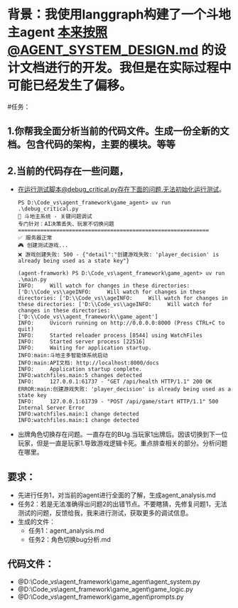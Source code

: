 # 背景：我使用langgraph构建了一个斗地主agent 本来按照@AGENT_SYSTEM_DESIGN.md 的设计文档进行的开发。我但是在实际过程中可能已经发生了偏移。
#任务：
## 1.你帮我全面分析当前的代码文件。生成一份全新的文档。包含代码的架构，主要的模块。等等
## 2.当前的代码存在一些问题，
- 在运行测试脚本@debug_critical.py存在下面的问题.无法初始化运行测试。
    ```
    PS D:\Code_vs\agent_framework\game_agent> uv run .\debug_critical.py
    🚨 斗地主系统 - 关键问题调试
    专门针对：AI决策丢失、玩家不切换问题
    ============================================================
    ✅ 服务器正常
    🎮 创建测试游戏...
    ❌ 游戏创建失败: 500 - {"detail":"创建游戏失败: 'player_decision' is already being used as a state key"}
    ```

    ```
    (agent-framwork) PS D:\Code_vs\agent_framework\game_agent> uv run .\main.py
    INFO:     Will watch for changes in these directories: ['D:\\Code_vs\\ageINFO:     Will watch for changes in these directories: ['D:\\Code_vs\\ageINFO:     Will watch for changes in these directories: ['D:\\Code_vs\\ageINFO:     Will watch for changes in these directories: ['D:\\Code_vs\\agent_framework\\game_agent']
    INFO:     Uvicorn running on http://0.0.0.0:8000 (Press CTRL+C to quit)  
    INFO:     Started reloader process [8544] using WatchFiles
    INFO:     Started server process [22516]
    INFO:     Waiting for application startup.
    INFO:main:斗地主多智能体系统启动
    INFO:main:API文档: http://localhost:8000/docs
    INFO:     Application startup complete.
    INFO:watchfiles.main:5 changes detected
    INFO:     127.0.0.1:61737 - "GET /api/health HTTP/1.1" 200 OK
    ERROR:main:创建游戏失败: 'player_decision' is already being used as a state key
    INFO:     127.0.0.1:61739 - "POST /api/game/start HTTP/1.1" 500 Internal Server Error
    INFO:watchfiles.main:1 change detected
    INFO:watchfiles.main:1 change detected
    ```
- 出牌角色切换存在问题。一直存在的BUg.当玩家1出牌后。因该切换到下一位玩家，但是一直是玩家1.导致游戏逻辑卡死。重点排查相关的部分。分析问题在哪里。

## 要求：
- 先进行任务1，对当前的agent进行全面的了解，生成agent_analysis.md 
- 任务2：若是无法准确得出问题2的出错节点。不要瞎猜，先修复问题1，无法测试的问题，反馈给我，我来进行测试，获取更多的调试信息。
- 生成的文件：
    - 任务1：agent_analysis.md  
    - 任务2：角色切换bug分析.md 
## 代码文件：
- @D:\Code_vs\agent_framework\game_agent\agent_system.py
- @D:\Code_vs\agent_framework\game_agent\game_logic.py
- @D:\Code_vs\agent_framework\game_agent\prompts.py